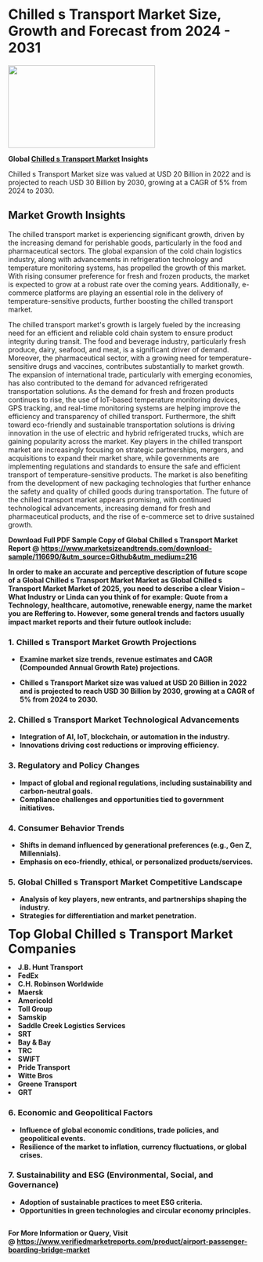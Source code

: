 <H1>Chilled s Transport Market Size, Growth and Forecast from 2024 - 2031</H1><img class="aligncenter size-medium wp-image-584254" src="https://thirdeyenews.in/wp-content/uploads/2024/09/Global-Market-Research-300x168.jpeg" alt="" width="300" height="168" /><p><strong>Global&nbsp;<a href="https://www.marketsizeandtrends.com/download-sample/116690/&amp;utm_source=Github&utm_medium=216">Chilled s Transport Market</a> Insights</strong></p><p>Chilled s Transport Market size was valued at USD 20 Billion in 2022 and is projected to reach USD 30 Billion by 2030, growing at a CAGR of 5% from 2024 to 2030.</p><p><h2>Market Growth Insights</h2> <p>The chilled transport market is experiencing significant growth, driven by the increasing demand for perishable goods, particularly in the food and pharmaceutical sectors. The global expansion of the cold chain logistics industry, along with advancements in refrigeration technology and temperature monitoring systems, has propelled the growth of this market. With rising consumer preference for fresh and frozen products, the market is expected to grow at a robust rate over the coming years. Additionally, e-commerce platforms are playing an essential role in the delivery of temperature-sensitive products, further boosting the chilled transport market.</p> <p><strong></strong></p> <p>The chilled transport market's growth is largely fueled by the increasing need for an efficient and reliable cold chain system to ensure product integrity during transit. The food and beverage industry, particularly fresh produce, dairy, seafood, and meat, is a significant driver of demand. Moreover, the pharmaceutical sector, with a growing need for temperature-sensitive drugs and vaccines, contributes substantially to market growth. The expansion of international trade, particularly with emerging economies, has also contributed to the demand for advanced refrigerated transportation solutions. As the demand for fresh and frozen products continues to rise, the use of IoT-based temperature monitoring devices, GPS tracking, and real-time monitoring systems are helping improve the efficiency and transparency of chilled transport. Furthermore, the shift toward eco-friendly and sustainable transportation solutions is driving innovation in the use of electric and hybrid refrigerated trucks, which are gaining popularity across the market. Key players in the chilled transport market are increasingly focusing on strategic partnerships, mergers, and acquisitions to expand their market share, while governments are implementing regulations and standards to ensure the safe and efficient transport of temperature-sensitive products. The market is also benefiting from the development of new packaging technologies that further enhance the safety and quality of chilled goods during transportation. The future of the chilled transport market appears promising, with continued technological advancements, increasing demand for fresh and pharmaceutical products, and the rise of e-commerce set to drive sustained growth.</p> <p><strong></p><p><span class=""><strong>Download Full PDF Sample Copy of Global Chilled s Transport Market Report</strong> @ <a href="https://www.marketsizeandtrends.com/download-sample/116690/&amp;utm_source=Github&utm_medium=216" target="_blank">https://www.marketsizeandtrends.com/download-sample/116690/&amp;utm_source=Github&utm_medium=216</a></span></p><p>In order to make an accurate and perceptive description of future scope of a Global&nbsp;Chilled s Transport Market Market as Global&nbsp;Chilled s Transport Market Market of 2025, you need to describe a clear Vision &ndash; What Industry or Linda can you think of for example: Quote from a Technology, healthcare, automotive, renewable energy, name the market you are Reffering to. However, some general trends and factors usually impact market reports and their future outlook include:</p><h3>1.&nbsp;<strong>Chilled s Transport Market Growth Projections</strong></h3><ul><li>Examine market size trends, revenue estimates and CAGR (Compounded Annual Growth Rate) projections.</li><li><p>Chilled s Transport Market size was valued at USD 20 Billion in 2022 and is projected to reach USD 30 Billion by 2030, growing at a CAGR of 5% from 2024 to 2030.</p></li></ul><h3>2.&nbsp;<strong>Chilled s Transport Market Technological Advancements</strong></h3><ul><li>Integration of AI, IoT, blockchain, or automation in the industry.</li><li>Innovations driving cost reductions or improving efficiency.</li></ul><h3>3.&nbsp;<strong>Regulatory and Policy Changes</strong></h3><ul><li>Impact of global and regional regulations, including sustainability and carbon-neutral goals.</li><li>Compliance challenges and opportunities tied to government initiatives.</li></ul><h3>4.&nbsp;<strong>Consumer Behavior Trends</strong></h3><ul><li>Shifts in demand influenced by generational preferences (e.g., Gen Z, Millennials).</li><li>Emphasis on eco-friendly, ethical, or personalized products/services.</li></ul><h3>5.&nbsp;<strong>Global Chilled s Transport Market Competitive Landscape</strong></h3><ul><li>Analysis of key players, new entrants, and partnerships shaping the industry.</li><li>Strategies for differentiation and market penetration.</li></ul><p data-pm-slice="1 1 []"><span style="color: inherit; font-family: inherit; font-size: 25px;">Top Global Chilled s Transport Market Companies</span></p><div class="" data-test-id=""><p><li>J.B. Hunt Transport</li><li> FedEx</li><li> C.H. Robinson Worldwide</li><li> Maersk</li><li> Americold</li><li> Toll Group</li><li> Samskip</li><li> Saddle Creek Logistics Services</li><li> SRT</li><li> Bay & Bay</li><li> TRC</li><li> SWIFT</li><li> Pride Transport</li><li> Witte Bros</li><li> Greene Transport</li><li> GRT</li></p></div><h3>6.&nbsp;<strong>Economic and Geopolitical Factors</strong></h3><ul><li>Influence of global economic conditions, trade policies, and geopolitical events.</li><li>Resilience of the market to inflation, currency fluctuations, or global crises.</li></ul><h3>7.&nbsp;<strong>Sustainability and ESG (Environmental, Social, and Governance)</strong></h3><ul><li>Adoption of sustainable practices to meet ESG criteria.</li><li>Opportunities in green technologies and circular economy principles.</li></ul><h2><strong style="font-size: 14px;">For More Information or Query, Visit @&nbsp;</strong><a style="background-color: #ffffff; font-size: 14px;" href="https://www.marketsizeandtrends.com/report/chilled-s-transport-market/" target="_blank">https://www.verifiedmarketreports.com/product/airport-passenger-boarding-bridge-market</a></h2>
